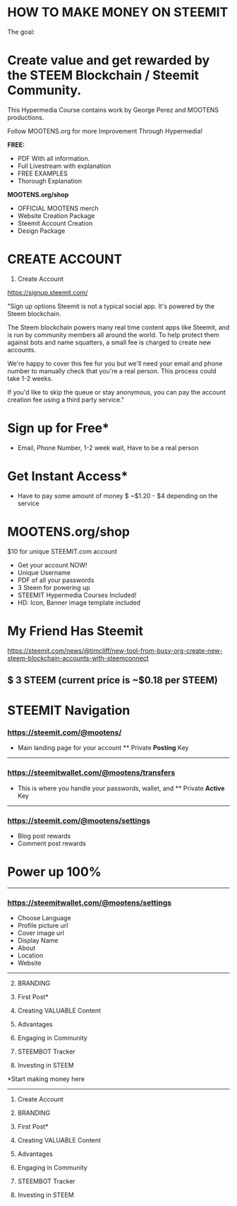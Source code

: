 # HOW TO MAKE MONEY ON STEEMIT

The goal:

# Create value and get rewarded by the STEEM Blockchain / Steemit Community.

This Hypermedia Course contains work by George Perez and MOOTENS productions.

Follow MOOTENS.org for more Improvement Through Hypermedia!

**FREE:**

- PDF With all information.
- Full Livestream with explanation
- FREE EXAMPLES
- Thorough Explanation

**MOOTENS.org/shop**

- OFFICIAL MOOTENS merch
- Website Creation Package
- Steemit Account Creation
- Design Package


# CREATE ACCOUNT



1. Create Account

https://signup.steemit.com/

"Sign up options
Steemit is not a typical social app. It's powered by the Steem blockchain.

The Steem blockchain powers many real time content apps like Steemit, and is run by community members all around the world. To help protect them against bots and name squatters, a small fee is charged to create new accounts.

We're happy to cover this fee for you but we'll need your email and phone number to manually check that you're a real person. This process could take 1-2 weeks.

If you'd like to skip the queue or stay anonymous, you can pay the account creation fee using a third party service."

# Sign up for Free*
* Email, Phone Number, 1-2 week wait, Have to be a real person

# Get Instant Access*
* Have to pay some amount of money
$ ~$1.20 - $4 depending on the service

# MOOTENS.org/shop
$10 for unique STEEMIT.com account
- Get your account NOW!
- Unique Username
- PDF of all your passwords
- 3 Steem for powering up
- STEEMIT Hypermedia Courses Included!
- HD: Icon, Banner image template included 

# My Friend Has Steemit
https://steemit.com/news/@timcliff/new-tool-from-busy-org-create-new-steem-blockchain-accounts-with-steemconnect

$ 3 STEEM (current price is ~$0.18 per STEEM)
---

# STEEMIT Navigation

### https://steemit.com/@mootens/

- Main landing page for your account
** Private **Posting** Key

---


### https://steemitwallet.com/@mootens/transfers

- This is where you handle your passwords, wallet, and 
** Private **Active** Key

---


### https://steemit.com/@mootens/settings
- Blog post rewards
- Comment post rewards

# Power up 100% 

---

### https://steemitwallet.com/@mootens/settings


- Choose Language
- Profile picture url
- Cover image url
- Display Name
- About
- Location
- Website


---



2. BRANDING

3. First Post* 

4. Creating VALUABLE Content  

5. Advantages  

6. Engaging in Community  

7. STEEMBOT Tracker

8. Investing in STEEM

*Start making money here

---


1. Create Account



2. BRANDING

3. First Post* 

4. Creating VALUABLE Content  

5. Advantages  

6. Engaging in Community  

7. STEEMBOT Tracker

8. Investing in STEEM
